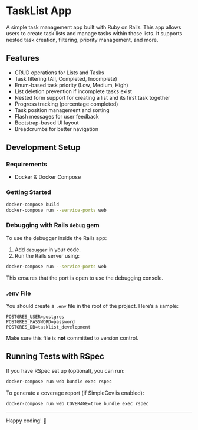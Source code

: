 
# TaskList App

A simple task management app built with Ruby on Rails. This app allows users to create task lists and manage tasks within those lists. It supports nested task creation, filtering, priority management, and more.

## Features

- CRUD operations for Lists and Tasks
- Task filtering (All, Completed, Incomplete)
- Enum-based task priority (Low, Medium, High)
- List deletion prevention if incomplete tasks exist
- Nested form support for creating a list and its first task together
- Progress tracking (percentage completed)
- Task position management and sorting
- Flash messages for user feedback
- Bootstrap-based UI layout
- Breadcrumbs for better navigation

## Development Setup

### Requirements

- Docker & Docker Compose

### Getting Started

```bash
docker-compose build
docker-compose run --service-ports web
```

### Debugging with Rails `debug` gem

To use the debugger inside the Rails app:

1. Add `debugger` in your code.
2. Run the Rails server using:

```bash
docker-compose run --service-ports web
```

This ensures that the port is open to use the debugging console.

### .env File

You should create a `.env` file in the root of the project. Here’s a sample:

```env
POSTGRES_USER=postgres
POSTGRES_PASSWORD=password
POSTGRES_DB=tasklist_development
```

Make sure this file is **not** committed to version control.

## Running Tests with RSpec

If you have RSpec set up (optional), you can run:

```bash
docker-compose run web bundle exec rspec
```

To generate a coverage report (if SimpleCov is enabled):

```bash
docker-compose run web COVERAGE=true bundle exec rspec
```

---

Happy coding! 🎉
